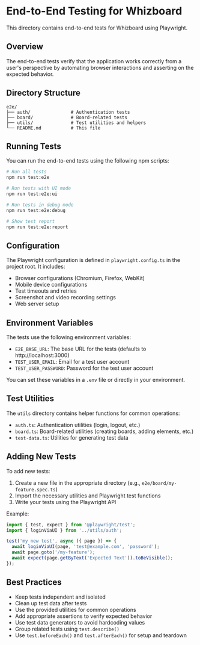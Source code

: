 # End-to-End Testing for Whizboard

This directory contains end-to-end tests for Whizboard using Playwright.

## Overview

The end-to-end tests verify that the application works correctly from a user's perspective by automating browser interactions and asserting on the expected behavior.

## Directory Structure

```
e2e/
├── auth/               # Authentication tests
├── board/              # Board-related tests
├── utils/              # Test utilities and helpers
└── README.md           # This file
```

## Running Tests

You can run the end-to-end tests using the following npm scripts:

```bash
# Run all tests
npm run test:e2e

# Run tests with UI mode
npm run test:e2e:ui

# Run tests in debug mode
npm run test:e2e:debug

# Show test report
npm run test:e2e:report
```

## Configuration

The Playwright configuration is defined in `playwright.config.ts` in the project root. It includes:

- Browser configurations (Chromium, Firefox, WebKit)
- Mobile device configurations
- Test timeouts and retries
- Screenshot and video recording settings
- Web server setup

## Environment Variables

The tests use the following environment variables:

- `E2E_BASE_URL`: The base URL for the tests (defaults to http://localhost:3000)
- `TEST_USER_EMAIL`: Email for a test user account
- `TEST_USER_PASSWORD`: Password for the test user account

You can set these variables in a `.env` file or directly in your environment.

## Test Utilities

The `utils` directory contains helper functions for common operations:

- `auth.ts`: Authentication utilities (login, logout, etc.)
- `board.ts`: Board-related utilities (creating boards, adding elements, etc.)
- `test-data.ts`: Utilities for generating test data

## Adding New Tests

To add new tests:

1. Create a new file in the appropriate directory (e.g., `e2e/board/my-feature.spec.ts`)
2. Import the necessary utilities and Playwright test functions
3. Write your tests using the Playwright API

Example:

```typescript
import { test, expect } from '@playwright/test';
import { loginViaUI } from '../utils/auth';

test('my new test', async ({ page }) => {
  await loginViaUI(page, 'test@example.com', 'password');
  await page.goto('/my-feature');
  await expect(page.getByText('Expected Text')).toBeVisible();
});
```

## Best Practices

- Keep tests independent and isolated
- Clean up test data after tests
- Use the provided utilities for common operations
- Add appropriate assertions to verify expected behavior
- Use test data generators to avoid hardcoding values
- Group related tests using `test.describe()`
- Use `test.beforeEach()` and `test.afterEach()` for setup and teardown
